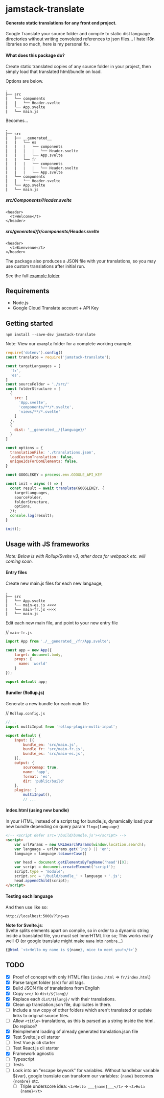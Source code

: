 
# jamstack-translate

#### Generate static translations for any front end project.
Google Translate your source folder and compile to static dist language directories without writing convoluted references to json files... I hate i18n libraries so much, here is my personal fix.


#### What does this package do?
Create static translated copies of any source folder in your project, then simply load that translated html/bundle on load.

Options are below.

```
.
├── src
|   └── components
|   |   └── Header.svelte
|   └── App.svelte
|   └── main.js
```

Becomes...
```
.
├── src
|   ├── __generated__
|   |   └── es
|   |   |   └── components
|   |   |   |   └── Header.svelte
|   |   |   └── App.svelte
|   |   └── fr
|   |   |   └── components
|   |   |   |   └── Header.svelte
|   |   |   └── App.svelte
|   └── components
|   |   └── Header.svelte
|   └── App.svelte
|   └── main.js
```

##### src/Components/Header.svelte
```
<header>
  <t>Welcome</t>
</header>
```
##### src/__generated__/fr/components/Header.svelte
```
<header>
  <t>Bienvenue</t>
</header>
```

The package also produces a JSON file with your translations, so you may use custom translations after initial run. 

See the full [example folder](./example/)

## Requirements
* Node.js
* Google Cloud Translate account + API Key

## Getting started
`npm install --save-dev jamstack-translate`

Note: View our `example` folder for a complete working example.

```javascript
require('dotenv').config()
const translate = require('jamstack-translate');

const targetLanguages = [
  'fr',
  'es',
]
const sourceFolder = './src/'
const folderStructure = [
  {
    src: [
      'App.svelte',
      'components/**/*.svelte',
      'views/**/*.svelte'
    ]
  },
  {
    dist: '__generated__/{language}/'
  }
]

const options = {
  translationFile: './translations.json',
  loadCustomTranslation: false,
  uniqueIdsForDomElements: false,
}

const GOOGLEKEY = process.env.GOOGLE_API_KEY

const init = async () => {
  const result = await translate(GOOGLEKEY, {
    targetLanguages,
    sourceFolder,
    folderStructure,
    options,
  });
  console.log(result);
}

init();
```

## Usage with JS frameworks
*Note: Below is with Rollup/Svelte v3, other docs for webpack etc. will coming soon.*

#### Entry files
Create new main.js files for each new langauge,
```
.
├── src
|   └── App.svelte
|   └── main-es.js <<<<
|   └── main-fr.js <<<<
|   └── main.js
```

Edit each new main file, and point to your new entry file

// `main-fr.js`
```javascript
import App from './__generated__/fr/App.svelte';

const app = new App({
	target: document.body,
	props: {
	  name: 'world'
	}
});

export default app;
```

#### Bundler (Rollup.js)

Generate a new bundle for each main file

// `Rollup.config.js`
```javascript
//...
import multiInput from 'rollup-plugin-multi-input';

export default {
	input: [{
		bundle_en: 'src/main.js',
		bundle_fr: 'src/main-fr.js',
		bundle_es: 'src/main-es.js',
	}],
	output: {
		sourcemap: true,
		name: 'app',
		format: 'es',
		dir: 'public/build'
	},
	plugins: [
		multiInput(),
		// ...
```


#### Index.html (using new bundle)
In your HTML, instead of a script tag for bundle.js, dynamically load your new bundle depending on query param `?lng={language}`
```html
<!-- <script defer src='/build/bundle.js'></script> -->
<script>
	var urlParams = new URLSearchParams(window.location.search);
	var language = urlParams.get('lng') || 'en';
	language = language.toLowerCase()

	var head = document.getElementsByTagName('head')[0];
	var script = document.createElement('script');
	script.type = 'module';
	script.src = '/build/bundle_' + language + '.js';
	head.appendChild(script);
</script>

```

#### Testing each language
And then use like so:

`http://localhost:5000/?lng=es`

**Note for Svelte.js**:  
Svelte splits elements apart on compile, so in order to a dynamic string inside a translated file, you must set InnerHTML like so; This works really well :D (or google translate might make `name` into `nombre`...)
```javascript
{@html `<t>Hello my name is ${name}, nice to meet you!</t>`}
```


## TODO
- [x] Proof of concept with only HTML files (`index.html` => `fr/index.html`)
- [x] Parse target folder (src) for all <t> tags.
- [x] Build JSON file of translations from English
- [x] Copy `src/` to `dist/${lang}/`
- [x] Replace each `dist/${lang}/` with their translations.
- [x] Clean up translation.json file, duplicates in there.
- [ ] Include a raw copy of other folders which aren't translated or update links to original source files.
- [ ] Allow `<title>` translations, as this is parsed as a string inside the html. Do replace?
- [x] Reimplement loading of already generated translation.json file
- [x] Test Svelte.js cli starter
- [ ] Test Vue.js cli starter
- [ ] Test React.js cli starter
- [x] Framework agnostic
- [ ] Typescript
- [ ] Tests
- [ ] Look into an "escape keywork" for variables. Without handlebar variable ${var}, google translate can transform our variables: `{name}` becomes `{nombre}` etc.
  - [ ] Triple underscore idea: `<t>Hello ___{name}___</t>` => `<t>Hola {name}</t>`